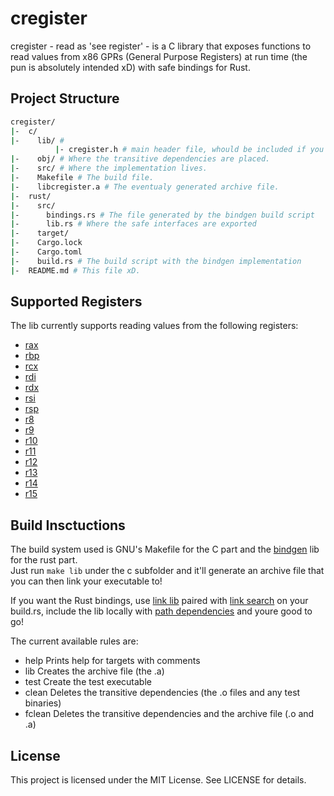 # cregister

cregister - read as 'see register' - is a C library that exposes functions
to read values from x86 GPRs (General Purpose Registers) at run time
(the pun is absolutely intended xD) with safe bindings for Rust.

## Project Structure

```sh
cregister/
|-  c/
|-    lib/ # 
          |- cregister.h # main header file, whould be included if you want to use it.
|-    obj/ # Where the transitive dependencies are placed.
|-    src/ # Where the implementation lives.
|-    Makefile # The build file.
|-    libcregister.a # The eventualy generated archive file.
|-  rust/
|-    src/
|-      bindings.rs # The file generated by the bindgen build script
|-      lib.rs # Where the safe interfaces are exported
|-    target/
|-    Cargo.lock
|-    Cargo.toml
|-    build.rs # The build script with the bindgen implementation
|-  README.md # This file xD.
```

## Supported Registers

The lib currently supports reading values from the following registers:

- [rax](/src/get_rax.c)
- [rbp](/src/get_rbp.c)
- [rcx](/src/get_rcx.c)
- [rdi](/src/get_rdi.c)
- [rdx](/src/get_rdx.c)
- [rsi](/src/get_rsi.c)
- [rsp](/src/get_rsp.c)
- [r8](/src/get_r8.c)
- [r9](/src/get_r9.c)
- [r10](/src/get_r10.c)
- [r11](/src/get_r11.c)
- [r12](/src/get_r12.c)
- [r13](/src/get_r13.c)
- [r14](/src/get_r14.c)
- [r15](/src/get_r15.c)

## Build Insctuctions

The build system used is GNU's Makefile for the C part and the
[bindgen](https://rust-lang.github.io/rust-bindgen/requirements.html) lib
for the rust part.\
Just run `make lib` under the c subfolder and it'll generate an archive file
that you can then link your executable to!

If you want the Rust bindings, use
[link lib](https://doc.rust-lang.org/stable/cargo/reference/build-scripts.html#rustc-link-lib)
paired with
[link search](https://doc.rust-lang.org/stable/cargo/reference/build-scripts.html#rustc-link-search)
on your build.rs, include the lib locally with
[path dependencies](https://doc.rust-lang.org/cargo/reference/specifying-dependencies.html#specifying-path-dependencies)
and youre good to go!

The current available rules are:

- help      Prints help for targets with comments
- lib       Creates the archive file (the .a)
- test      Create the test executable
- clean     Deletes the transitive dependencies (the .o files and any test binaries)
- fclean    Deletes the transitive dependencies and the archive file (.o and .a)

## License

This project is licensed under the MIT License. See LICENSE for details.
